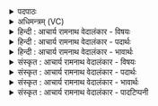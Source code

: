 <details><summary>पदपाठः</summary>

प्र꣢। म꣡ꣳहि꣢꣯ष्ठाय। गा꣣यत। ऋता꣡व्ने꣢। बृ꣣हते꣢। शु꣣क्र꣡शो꣢चिषे। शु꣣क्र꣢। शो꣣चिषे। उपस्तुता꣡सः꣢। उ꣡प। स्तुता꣡सः꣢। अ꣣ग्न꣡ये꣢। ८७८।
</details>

<details><summary>अधिमन्त्रम् (VC)</summary>

- अग्निः
- सौभरि: काण्व:
- प्रगाथः(विषमा बृहती, समा सतोबृहती)
- ऋषभः
</details>

<details><summary>हिन्दी : आचार्य रामनाथ वेदालंकार - विषयः</summary>

प्रथम ऋचा पूर्वार्चिक में १०७ क्रमाङ्क पर परमेश्वर के विषय में व्याख्यात हो चुकी है। यहाँ आचार्य,राजा और यज्ञाग्नि का विषय वर्णित है।
</details>

<details><summary>हिन्दी : आचार्य रामनाथ वेदालंकार - पदार्थः</summary>

पदार्थान्वयभाषाः -  हे (उपस्तुतासः) प्रशंसित लोगो ! तुम (मंहिष्ठाय) अतिशय दानी, (ऋताव्ने) सत्यपरायण, (बृहते) महान्, (शुक्रशोचिषे) दीप्त तेजवाले (अग्नये) अग्रनायक आचार्य,राजा वा यज्ञाग्नि के लिए (प्र गायत) प्रकृष्ट रूप से महिमागान करो ॥१॥
</details>

<details><summary>हिन्दी : आचार्य रामनाथ वेदालंकार - भावार्थः</summary>

भावार्थभाषाः -  मनुष्यों को चाहिए कि धन,विद्या आदि के दाता,सत्यनिष्ठ,तेजस्वी महान् जन को ही आचार्यरूप में और राजारूप में चुनें और उन्हें उचित है कि वे बहुत लाभ देनेवाले,सत्य गुण-कर्म-स्वभाववाले,प्रदीप्त ज्वालावाले यज्ञाग्नि में मन्त्रोच्चारणपूर्वक होम किया करें ॥१॥
</details>

<details><summary>संस्कृत : आचार्य रामनाथ वेदालंकार - विषयः</summary>

तत्र प्रथमा ऋक् पूर्वार्चिके १०७ क्रमाङ्के परमेश्वरविषये व्याख्याता। अत्राचार्यनृपतियज्ञाग्निविषय उच्यते।
</details>

<details><summary>संस्कृत : आचार्य रामनाथ वेदालंकार - पदार्थः</summary>

पदार्थान्वयभाषाः -  हे (उपस्तुतासः) प्रशंसिता जनाः ! यूयम् (मंहिष्ठाय) दातृतमाय, (ऋताव्ने) सत्यपरायणाय, (बृहते) महते, (शुक्रशोचिषे) दीप्ततेजस्काय (अग्नये) अग्रनायकाय आचार्याय,नृपतये,यज्ञेषु अग्रं प्रणीताय यज्ञाग्नये वा (प्र गायत) प्रकृष्टतया महिमानं वर्णयत ॥१॥
</details>

<details><summary>संस्कृत : आचार्य रामनाथ वेदालंकार - भावार्थः</summary>

भावार्थभाषाः -  मनुष्यैर्धनविद्यादीनां दाता सत्यनिष्ठस्तेजस्वी महान् जन एवाचार्यत्वेन नृपतित्वेन च वरणीयः,बहुलाभप्रदे सत्यगुणकर्मस्वभावे प्रदीप्तशोचिष्के यज्ञाग्नौ च मन्त्रोच्चारणपूर्वकं होमः कार्यः ॥१॥
</details>

<details><summary>संस्कृत : आचार्य रामनाथ वेदालंकार - पादटिप्पनी</summary>

टिप्पणी:    १. ऋ० ८।१०३।८, साम० १०७।
</details>